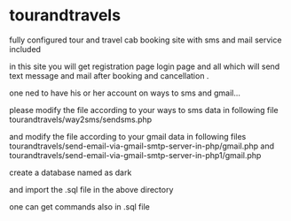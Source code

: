 # tourandtravels
fully configured tour and travel cab booking site with sms and mail service included

in this site you will get registration page login page and all which will send text message and mail after booking and cancellation .

one ned to have his or her account on ways to sms and gmail...

please modify the file according to your ways to sms data in following file
tourandtravels/way2sms/sendsms.php

and modify the file according to your gmail data in following files
tourandtravels/send-email-via-gmail-smtp-server-in-php/gmail.php
and
tourandtravels/send-email-via-gmail-smtp-server-in-php1/gmail.php

create a database named as  dark

and import the .sql file in the above directory

one can get commands also in .sql file
